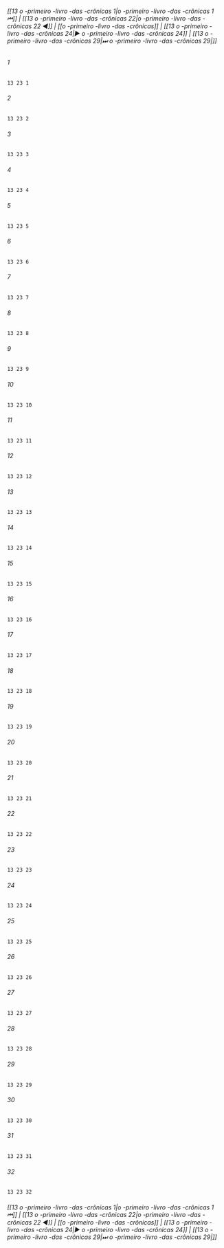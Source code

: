 
###### [[13 o -primeiro -livro -das -crônicas 1|o -primeiro -livro -das -crônicas 1 ⏮]] | [[13 o -primeiro -livro -das -crônicas 22|o -primeiro -livro -das -crônicas 22 ◀]] | [[o -primeiro -livro -das -crônicas]] | [[13 o -primeiro -livro -das -crônicas 24|▶ o -primeiro -livro -das -crônicas 24]] | [[13 o -primeiro -livro -das -crônicas 29|⏭ o -primeiro -livro -das -crônicas 29|]]

###### 1
``` verse
13 23 1 
```
###### 2
``` verse
13 23 2 
```
###### 3
``` verse
13 23 3 
```
###### 4
``` verse
13 23 4 
```
###### 5
``` verse
13 23 5 
```
###### 6
``` verse
13 23 6 
```
###### 7
``` verse
13 23 7 
```
###### 8
``` verse
13 23 8 
```
###### 9
``` verse
13 23 9 
```
###### 10
``` verse
13 23 10 
```
###### 11
``` verse
13 23 11 
```
###### 12
``` verse
13 23 12 
```
###### 13
``` verse
13 23 13 
```
###### 14
``` verse
13 23 14 
```
###### 15
``` verse
13 23 15 
```
###### 16
``` verse
13 23 16 
```
###### 17
``` verse
13 23 17 
```
###### 18
``` verse
13 23 18 
```
###### 19
``` verse
13 23 19 
```
###### 20
``` verse
13 23 20 
```
###### 21
``` verse
13 23 21 
```
###### 22
``` verse
13 23 22 
```
###### 23
``` verse
13 23 23 
```
###### 24
``` verse
13 23 24 
```
###### 25
``` verse
13 23 25 
```
###### 26
``` verse
13 23 26 
```
###### 27
``` verse
13 23 27 
```
###### 28
``` verse
13 23 28 
```
###### 29
``` verse
13 23 29 
```
###### 30
``` verse
13 23 30 
```
###### 31
``` verse
13 23 31 
```
###### 32
``` verse
13 23 32 
```

###### [[13 o -primeiro -livro -das -crônicas 1|o -primeiro -livro -das -crônicas 1 ⏮]] | [[13 o -primeiro -livro -das -crônicas 22|o -primeiro -livro -das -crônicas 22 ◀]] | [[o -primeiro -livro -das -crônicas]] | [[13 o -primeiro -livro -das -crônicas 24|▶ o -primeiro -livro -das -crônicas 24]] | [[13 o -primeiro -livro -das -crônicas 29|⏭ o -primeiro -livro -das -crônicas 29|]]

